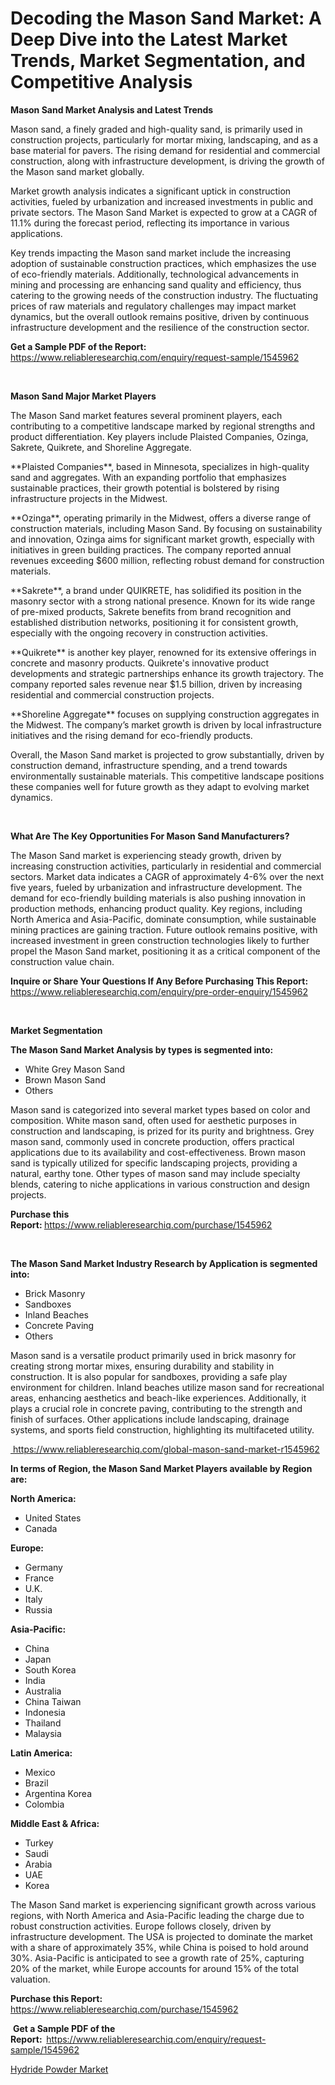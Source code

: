 <p><h1>Decoding the Mason Sand Market: A Deep Dive into the Latest Market Trends, Market Segmentation, and Competitive Analysis</h1></p><p><strong>Mason Sand Market Analysis and Latest Trends</strong></p>
<p><p>Mason sand, a finely graded and high-quality sand, is primarily used in construction projects, particularly for mortar mixing, landscaping, and as a base material for pavers. The rising demand for residential and commercial construction, along with infrastructure development, is driving the growth of the Mason sand market globally. </p><p>Market growth analysis indicates a significant uptick in construction activities, fueled by urbanization and increased investments in public and private sectors. The Mason Sand Market is expected to grow at a CAGR of 11.1% during the forecast period, reflecting its importance in various applications. </p><p>Key trends impacting the Mason sand market include the increasing adoption of sustainable construction practices, which emphasizes the use of eco-friendly materials. Additionally, technological advancements in mining and processing are enhancing sand quality and efficiency, thus catering to the growing needs of the construction industry. The fluctuating prices of raw materials and regulatory challenges may impact market dynamics, but the overall outlook remains positive, driven by continuous infrastructure development and the resilience of the construction sector.</p></p>
<p><strong>Get a Sample PDF of the Report:&nbsp;</strong> <a href="https://www.reliableresearchiq.com/enquiry/request-sample/1545962?utm_campaign=2732&utm_medium=2&utm_source=Github&utm_content=ia&utm_term=31032025&utm_id=mason-sand">https://www.reliableresearchiq.com/enquiry/request-sample/1545962</a></p>
<p>&nbsp;</p>
<p><strong>Mason Sand Major Market Players</strong></p>
<p><p>The Mason Sand market features several prominent players, each contributing to a competitive landscape marked by regional strengths and product differentiation. Key players include Plaisted Companies, Ozinga, Sakrete, Quikrete, and Shoreline Aggregate.</p><p>**Plaisted Companies**, based in Minnesota, specializes in high-quality sand and aggregates. With an expanding portfolio that emphasizes sustainable practices, their growth potential is bolstered by rising infrastructure projects in the Midwest. </p><p>**Ozinga**, operating primarily in the Midwest, offers a diverse range of construction materials, including Mason Sand. By focusing on sustainability and innovation, Ozinga aims for significant market growth, especially with initiatives in green building practices. The company reported annual revenues exceeding $600 million, reflecting robust demand for construction materials.</p><p>**Sakrete**, a brand under QUIKRETE, has solidified its position in the masonry sector with a strong national presence. Known for its wide range of pre-mixed products, Sakrete benefits from brand recognition and established distribution networks, positioning it for consistent growth, especially with the ongoing recovery in construction activities.</p><p>**Quikrete** is another key player, renowned for its extensive offerings in concrete and masonry products. Quikrete's innovative product developments and strategic partnerships enhance its growth trajectory. The company reported sales revenue near $1.5 billion, driven by increasing residential and commercial construction projects.</p><p>**Shoreline Aggregate** focuses on supplying construction aggregates in the Midwest. The company’s market growth is driven by local infrastructure initiatives and the rising demand for eco-friendly products.</p><p>Overall, the Mason Sand market is projected to grow substantially, driven by construction demand, infrastructure spending, and a trend towards environmentally sustainable materials. This competitive landscape positions these companies well for future growth as they adapt to evolving market dynamics.</p></p>
<p>&nbsp;</p>
<p><strong>What Are The Key Opportunities For Mason Sand Manufacturers?</strong></p>
<p><p>The Mason Sand market is experiencing steady growth, driven by increasing construction activities, particularly in residential and commercial sectors. Market data indicates a CAGR of approximately 4-6% over the next five years, fueled by urbanization and infrastructure development. The demand for eco-friendly building materials is also pushing innovation in production methods, enhancing product quality. Key regions, including North America and Asia-Pacific, dominate consumption, while sustainable mining practices are gaining traction. Future outlook remains positive, with increased investment in green construction technologies likely to further propel the Mason Sand market, positioning it as a critical component of the construction value chain.</p></p>
<p><strong>Inquire or Share Your Questions If Any Before Purchasing This Report:</strong> <a href="https://www.reliableresearchiq.com/enquiry/pre-order-enquiry/1545962?utm_campaign=2732&utm_medium=2&utm_source=Github&utm_content=ia&utm_term=31032025&utm_id=mason-sand">https://www.reliableresearchiq.com/enquiry/pre-order-enquiry/1545962</a></p>
<p>&nbsp;</p>
<p><strong>Market Segmentation</strong></p>
<p><strong>The Mason Sand Market Analysis by types is segmented into:</strong></p>
<p><ul><li>White Grey Mason Sand</li><li>Brown Mason Sand</li><li>Others</li></ul></p>
<p><p>Mason sand is categorized into several market types based on color and composition. White mason sand, often used for aesthetic purposes in construction and landscaping, is prized for its purity and brightness. Grey mason sand, commonly used in concrete production, offers practical applications due to its availability and cost-effectiveness. Brown mason sand is typically utilized for specific landscaping projects, providing a natural, earthy tone. Other types of mason sand may include specialty blends, catering to niche applications in various construction and design projects.</p></p>
<p><strong>Purchase this Report:&nbsp;</strong><a href="https://www.reliableresearchiq.com/purchase/1545962?utm_campaign=2732&utm_medium=2&utm_source=Github&utm_content=ia&utm_term=31032025&utm_id=mason-sand">https://www.reliableresearchiq.com/purchase/1545962</a></p>
<p>&nbsp;</p>
<p><strong>The Mason Sand Market Industry Research by Application is segmented into:</strong></p>
<p><ul><li>Brick Masonry</li><li>Sandboxes</li><li>Inland Beaches</li><li>Concrete Paving</li><li>Others</li></ul></p>
<p><p>Mason sand is a versatile product primarily used in brick masonry for creating strong mortar mixes, ensuring durability and stability in construction. It is also popular for sandboxes, providing a safe play environment for children. Inland beaches utilize mason sand for recreational areas, enhancing aesthetics and beach-like experiences. Additionally, it plays a crucial role in concrete paving, contributing to the strength and finish of surfaces. Other applications include landscaping, drainage systems, and sports field construction, highlighting its multifaceted utility.</p></p>
<p><a href="https://www.reliableresearchiq.com/global-mason-sand-market-r1545962?utm_campaign=2732&utm_medium=2&utm_source=Github&utm_content=ia&utm_term=31032025&utm_id=mason-sand">&nbsp;https://www.reliableresearchiq.com/global-mason-sand-market-r1545962</a></p>
<p><strong>In terms of Region, the Mason Sand Market Players available by Region are:</strong></p>
<p>
    <p> <strong> North America: </strong>
        <ul>
            <li>United States</li>
            <li>Canada</li>
        </ul>
        </p> 
    <p> <strong> Europe: </strong>
        <ul>
            <li>Germany</li>
            <li>France</li>
            <li>U.K.</li>
            <li>Italy</li>
            <li>Russia</li>
        </ul>
        </p> 
    <p> <strong> Asia-Pacific: </strong>
        <ul>
            <li>China</li>
            <li>Japan</li>
            <li>South Korea</li>
            <li>India</li>
            <li>Australia</li>
            <li>China Taiwan</li>
            <li>Indonesia</li>
            <li>Thailand</li>
            <li>Malaysia</li>
        </ul>
        </p> 
    <p> <strong> Latin America: </strong>
        <ul>
            <li>Mexico</li>
            <li>Brazil</li>
            <li>Argentina Korea</li>
            <li>Colombia</li>
        </ul>
        </p> 
    <p> <strong> Middle East & Africa: </strong>
        <ul>
            <li>Turkey</li>
            <li>Saudi</li>
            <li>Arabia</li>
            <li>UAE</li>
            <li>Korea</li>
        </ul>
    </p>
    </p>
<p><p>The Mason Sand market is experiencing significant growth across various regions, with North America and Asia-Pacific leading the charge due to robust construction activities. Europe follows closely, driven by infrastructure development. The USA is projected to dominate the market with a share of approximately 35%, while China is poised to hold around 30%. Asia-Pacific is anticipated to see a growth rate of 25%, capturing 20% of the market, while Europe accounts for around 15% of the total valuation.</p></p>
<p><strong>Purchase this Report: </strong><a href="https://www.reliableresearchiq.com/purchase/1545962?utm_campaign=2732&utm_medium=2&utm_source=Github&utm_content=ia&utm_term=31032025&utm_id=mason-sand">https://www.reliableresearchiq.com/purchase/1545962</a></p>
<p>&nbsp;<strong>Get a Sample PDF of the Report:&nbsp;&nbsp;</strong><a href="https://www.reliableresearchiq.com/enquiry/request-sample/1545962?utm_campaign=2732&utm_medium=2&utm_source=Github&utm_content=ia&utm_term=31032025&utm_id=mason-sand">https://www.reliableresearchiq.com/enquiry/request-sample/1545962</a></p>
<p><strong></strong></p>
<p><p><a href="https://github.com/akrachveslov/Market-Research-Report-List-1/blob/main/hydride-powder-market.md?utm_campaign=2732&utm_medium=2&utm_source=Github&utm_content=ia&utm_term=31032025&utm_id=mason-sand">Hydride Powder Market</a></p></p>